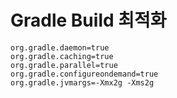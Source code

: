 # Gradle Build 최적화





```properties
org.gradle.daemon=true
org.gradle.caching=true
org.gradle.parallel=true
org.gradle.configureondemand=true
org.gradle.jvmargs=-Xmx2g -Xms2g
```

